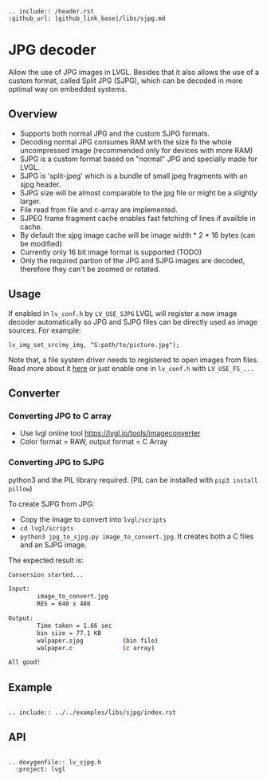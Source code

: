```eval_rst
.. include:: /header.rst 
:github_url: |github_link_base|/libs/sjpg.md
```

# JPG decoder

Allow the use of JPG images in LVGL. Besides that it also allows the use of a custom format, called Split JPG (SJPG), which can be decoded in more optimal way on embedded systems.

## Overview
  - Supports both normal JPG and the custom SJPG formats.
  - Decoding normal JPG consumes RAM with the size fo the whole uncompressed image (recommended only for devices with more RAM)
  - SJPG is a custom format based on "normal" JPG and specially made for LVGL.
  - SJPG is 'split-jpeg' which is a bundle of small jpeg fragments with an sjpg header.
  - SJPG size will be almost comparable to the jpg file or might be a slightly larger.
  - File read from file and c-array are implemented.
  - SJPEG frame fragment cache enables fast fetching of lines if availble in cache.
  - By default the sjpg image cache will be image width * 2 * 16 bytes (can be modified)
  - Currently only 16 bit image format is supported (TODO)
  - Only the required partion of the JPG and SJPG images are decoded, therefore they can't be zoomed or rotated.

## Usage

If enabled in `lv_conf.h` by `LV_USE_SJPG` LVGL will register a new image decoder automatically so JPG and SJPG files can be directly used as image sources. For example:
```
lv_img_set_src(my_img, "S:path/to/picture.jpg");
```

Note that, a file system driver needs to registered to open images from files. Read more about it [here](https://docs.lvgl.io/master/overview/file-system.html) or just enable one in `lv_conf.h` with `LV_USE_FS_...` 



## Converter

### Converting JPG to C array
  - Use lvgl online tool https://lvgl.io/tools/imageconverter 
  - Color format = RAW, output format = C Array
  
### Converting JPG to SJPG  
python3 and the PIL library required. (PIL can be installed with `pip3 install pillow`)

To create SJPG from JPG:
- Copy the image to convert into `lvgl/scripts`
- `cd lvgl/scripts`
- `python3 jpg_to_sjpg.py image_to_convert.jpg`. It creates both a C files and an SJPG image.

The expected result is:
```sh
Conversion started...

Input:
        image_to_convert.jpg
        RES = 640 x 480

Output:
        Time taken = 1.66 sec
        bin size = 77.1 KB
        walpaper.sjpg           (bin file)
        walpaper.c              (c array)

All good!
```


## Example
```eval_rst

.. include:: ../../examples/libs/sjpg/index.rst

```

## API

```eval_rst

.. doxygenfile:: lv_sjpg.h
  :project: lvgl
